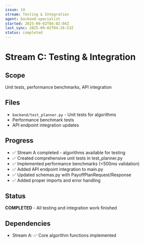 ```yaml
---
issue: 14
stream: Testing & Integration
agent: backend-specialist
started: 2025-09-02T04:02:04Z
last_sync: 2025-09-02T04:26:53Z
status: completed
---
```


# Stream C: Testing & Integration

## Scope
Unit tests, performance benchmarks, API integration

## Files
- `backend/test_planner.py` - Unit tests for algorithms
- Performance benchmark tests
- API endpoint integration updates

## Progress
- ✅ Stream A completed - algorithms available for testing
- ✅ Created comprehensive unit tests in test_planner.py
- ✅ Implemented performance benchmarks (<500ms validation)
- ✅ Added API endpoint integration to main.py
- ✅ Updated schemas.py with PayoffPlanRequest/Response
- ✅ Added proper imports and error handling

## Status
**COMPLETED** - All testing and integration work finished

<!-- SYNCED: 2025-09-02T04:26:53Z -->

## Dependencies
- Stream A: ✅ Core algorithm functions implemented
